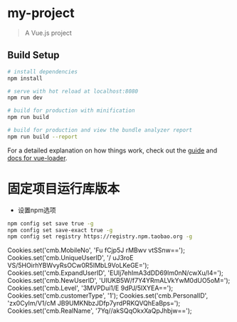 # my-project

> A Vue.js project

## Build Setup

``` bash
# install dependencies
npm install

# serve with hot reload at localhost:8080
npm run dev

# build for production with minification
npm run build

# build for production and view the bundle analyzer report
npm run build --report
```

For a detailed explanation on how things work, check out the [guide](http://vuejs-templates.github.io/webpack/) and [docs for vue-loader](http://vuejs.github.io/vue-loader).

# 固定项目运行库版本
- 设置npm选项
```bash
npm config set save true -g
npm config set save-exact true -g
npm config set registry https://registry.npm.taobao.org -g
```


Cookies.set('cmb.MobileNo', 'Fu fCjp5J rMBwv vtSSnw==');
Cookies.set('cmb.UniqueUserID', '/ uJ3roE VS/5HOirhYBWvyRsOCw0R5IMbL9VoLKeGE=');
Cookies.set('cmb.ExpandUserID', 'EUlj7ehImA3dDD69lm0nN/cwXu/I4=');
Cookies.set('cmb.NewUserID', 'UIUKB5W/f7Y4YRmALVkYwM0dUO5oM=');
Cookies.set('cmb.Level', '3MVPDui1/E 9dPJ/5lXYEA==');
Cookies.set('cmb.customerType', '1');
Cookies.set('cmb.PersonalID', 'zx0CyIm/V1/cM JB9UMKNbzJDfp7yrdPRKQVQhEaBps=');
Cookies.set('cmb.RealName', '7Yq//akSQqOkxXaQpJhbjw==');